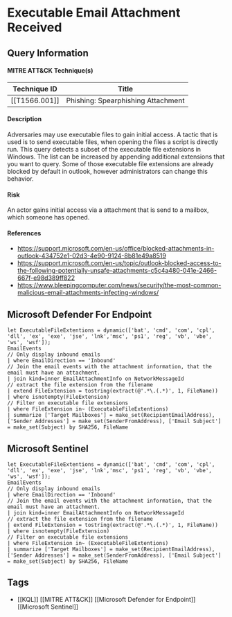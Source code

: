 # Executable Email Attachment Received
## Query Information

#### MITRE ATT&CK Technique(s)

| Technique ID  | Title                              |
| ------------- | ---------------------------------- |
| [[T1566.001]] | Phishing: Spearphishing Attachment |
#### Description
Adversaries may use executable files to gain initial access. A tactic that is used is to send executable files, when opening the files a script is directly run. This query detects a subset of the executable file extensions in Windows. The list can be increased by appending additional extensions that you want to query. Some of those executable file extensions are already blocked by default in outlook, however administrators can change this behavior.
#### Risk
An actor gains initial access via a attachment that is send to a mailbox, which someone has opened. 
#### References
- https://support.microsoft.com/en-us/office/blocked-attachments-in-outlook-434752e1-02d3-4e90-9124-8b81e49a8519
- https://support.microsoft.com/en-us/topic/outlook-blocked-access-to-the-following-potentially-unsafe-attachments-c5c4a480-041e-2466-667f-e98d389ff822
- https://www.bleepingcomputer.com/news/security/the-most-common-malicious-email-attachments-infecting-windows/
## Microsoft Defender For Endpoint
```kusto
let ExecutableFileExtentions = dynamic(['bat', 'cmd', 'com', 'cpl', 'dll', 'ex', 'exe', 'jse', 'lnk','msc', 'ps1', 'reg', 'vb', 'vbe', 'ws', 'wsf']);
EmailEvents
// Only display inbound emails
| where EmailDirection == 'Inbound'
// Join the email events with the attachment information, that the email must have an attachment.
| join kind=inner EmailAttachmentInfo on NetworkMessageId
// extract the file extension from the filename
| extend FileExtension = tostring(extract(@'.*\.(.*)', 1, FileName))
| where isnotempty(FileExtension)
// Filter on executable file extensions
| where FileExtension in~ (ExecutableFileExtentions)
| summarize ['Target Mailboxes'] = make_set(RecipientEmailAddress), ['Sender Addresses'] = make_set(SenderFromAddress), ['Email Subject'] = make_set(Subject) by SHA256, FileName
```
## Microsoft Sentinel
```kusto
let ExecutableFileExtentions = dynamic(['bat', 'cmd', 'com', 'cpl', 'dll', 'ex', 'exe', 'jse', 'lnk','msc', 'ps1', 'reg', 'vb', 'vbe', 'ws', 'wsf']);
EmailEvents
// Only display inbound emails
| where EmailDirection == 'Inbound'
// Join the email events with the attachment information, that the email must have an attachment.
| join kind=inner EmailAttachmentInfo on NetworkMessageId
// extract the file extension from the filename
| extend FileExtension = tostring(extract(@'.*\.(.*)', 1, FileName))
| where isnotempty(FileExtension)
// Filter on executable file extensions
| where FileExtension in~ (ExecutableFileExtentions)
| summarize ['Target Mailboxes'] = make_set(RecipientEmailAddress), ['Sender Addresses'] = make_set(SenderFromAddress), ['Email Subject'] = make_set(Subject) by SHA256, FileName
```

## Tags
- [[KQL]] [[MITRE ATT&CK]] [[Microsoft Defender for Endpoint]] [[Microsoft Sentinel]]